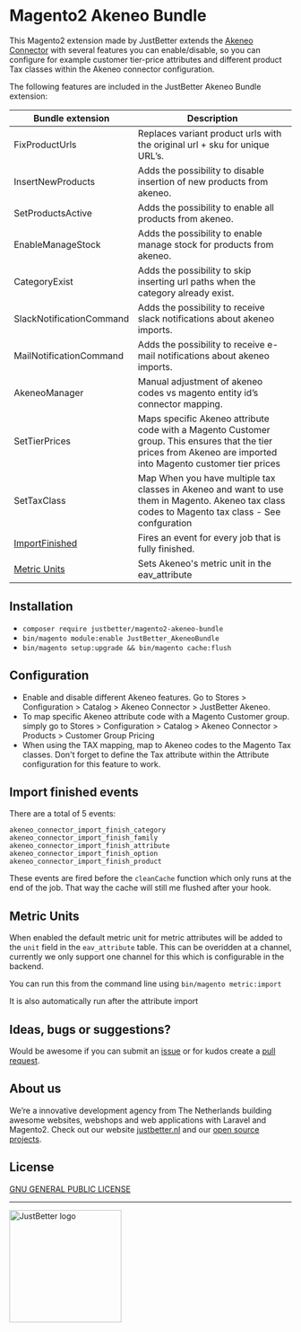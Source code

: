 # Magento2 Akeneo Bundle

This Magento2 extension made by JustBetter extends the [Akeneo Connector](https://github.com/akeneo/magento2-connector-community) with several features you can enable/disable, so you can configure for example customer tier-price attributes and different product Tax classes within the Akeneo connector configuration.

The following features are included in the JustBetter Akeneo Bundle extension:

| Bundle extension                                      | Description                                                                                   |
| ----------------------------------------------------- | --------------------------------------------------------------------------------------------- |
| FixProductUrls                                        | Replaces variant product urls with the original url + sku for unique URL’s.                   |
| InsertNewProducts                                     | Adds the possibility to disable insertion of new products from akeneo.                        |
| SetProductsActive                                     | Adds the possibility to enable all products from akeneo.                                      |
| EnableManageStock                                     | Adds the possibility to enable manage stock for products from akeneo.                                      |
| CategoryExist                                         | Adds the possibility to skip inserting url paths when the category already exist.             |
| SlackNotificationCommand                              | Adds the possibility to receive slack notifications about akeneo imports.                     |
| MailNotificationCommand                               | Adds the possibility to receive e-mail notifications about akeneo imports.                    |
| AkeneoManager                                         | Manual adjustment of akeneo codes vs magento entity id’s connector mapping.                   |
| SetTierPrices                                         | Maps specific Akeneo attribute code with a Magento Customer group. This ensures that the tier prices from Akeneo are imported into Magento customer tier prices      |
| SetTaxClass                                           | Map When you have multiple tax classes in Akeneo and want to use them in Magento. Akeneo tax class codes to Magento tax class - See confguration
| <a href="#import-finished-events">ImportFinished</a>  | Fires an event for every job that is fully finished.
| <a href="#metric-units">Metric Units</a>              | Sets Akeneo's metric unit in the eav_attribute

## Installation
- `composer require justbetter/magento2-akeneo-bundle`
- `bin/magento module:enable JustBetter_AkeneoBundle`
- `bin/magento setup:upgrade && bin/magento cache:flush`

## Configuration
- Enable and disable different Akeneo features. Go to Stores > Configuration > Catalog > Akeneo Connector > JustBetter Akeneo.
- To map specific Akeneo attribute code with a Magento Customer group. simply go to Stores > Configuration > Catalog > Akeneo Connector > Products > Customer Group Pricing
- When using the TAX mapping, map to Akeneo codes to the Magento Tax classes. Don't forget to define the Tax attribute within the Attribute configuration for this feature to work.

## Import finished events
There are a total of 5 events:
```
akeneo_connector_import_finish_category
akeneo_connector_import_finish_family
akeneo_connector_import_finish_attribute
akeneo_connector_import_finish_option
akeneo_connector_import_finish_product
```

These events are fired before the `cleanCache` function which only runs at the end of the job. 
That way the cache will still me flushed after your hook.

## Metric Units
When enabled the default metric unit for metric attributes will be added to the `unit` field in the `eav_attribute` table.
This can be overidden at a channel, currently we only support one channel for this which is configurable in the backend.

You can run this from the command line using `bin/magento metric:import`

It is also automatically run after the attribute import

## Ideas, bugs or suggestions?
Would be awesome if you can submit an [issue](https://github.com/justbetter/magento2-akeneo-bundle/issues) or for kudos create a [pull request](https://github.com/justbetter/magento2-akeneo-bundle/pulls).

## About us
We’re a innovative development agency from The Netherlands building awesome websites, webshops and web applications with Laravel and Magento2. Check out our website [justbetter.nl](https://justbetter.nl) and our [open source projects](https://github.com/justbetter).

## License
[GNU GENERAL PUBLIC LICENSE](LICENSE)

---

<a href="https://justbetter.nl" title="JustBetter"><img src="https://raw.githubusercontent.com/justbetter/art/master/justbetter-logo.png" width="200px" alt="JustBetter logo"></a>
